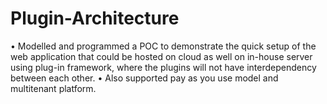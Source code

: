 # Plugin-Architecture

•	Modelled and programmed a POC to demonstrate the quick setup of the web application that could be hosted on cloud as well on in-house server using plug-in framework, where the plugins will not have interdependency between each other.
•	Also supported pay as you use model and multitenant platform.                                                                   
